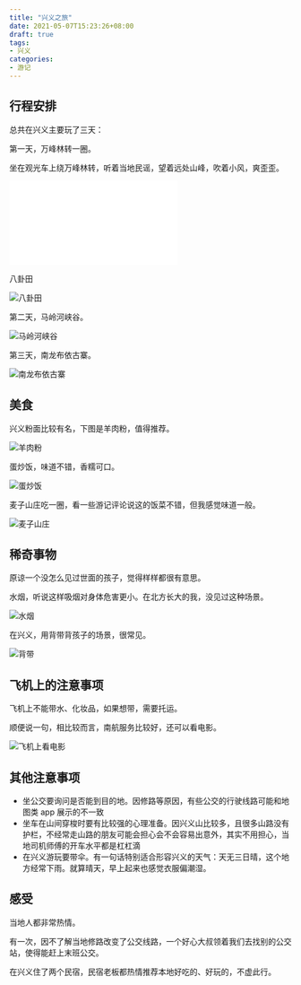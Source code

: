 ```yaml
---
title: "兴义之旅"
date: 2021-05-07T15:23:26+08:00
draft: true
tags:
- 兴义
categories:
- 游记
---
```

## 行程安排
总共在兴义主要玩了三天：

第一天，万峰林转一圈。

坐在观光车上绕万峰林转，听着当地民谣，望着远处山峰，吹着小风，爽歪歪。

<iframe src="//player.bilibili.com/player.html?aid=418120435&bvid=BV1LV411j7jb&cid=337855822&page=1" scrolling="no" border="0" frameborder="no" framespacing="0" allowfullscreen="true"> </iframe>

八卦田

![八卦田](https://raw.githubusercontent.com/jayleemantou/blog-images/master/2021-05-13-UNADJUSTEDNONRAW_thumb_346.jpg)



第二天，马岭河峡谷。

![马岭河峡谷](https://raw.githubusercontent.com/jayleemantou/blog-images/master/2021-05-13-UNADJUSTEDNONRAW_thumb_388.jpg)

第三天，南龙布依古寨。

![南龙布依古寨](https://raw.githubusercontent.com/jayleemantou/blog-images/master/2021-05-13-UNADJUSTEDNONRAW_thumb_3a6.jpg)

## 美食
兴义粉面比较有名，下图是羊肉粉，值得推荐。

![羊肉粉](https://raw.githubusercontent.com/jayleemantou/blog-images/master/2021-05-12-UNADJUSTEDNONRAW_thumb_36f.jpg)

蛋炒饭，味道不错，香糯可口。

![蛋炒饭](https://raw.githubusercontent.com/jayleemantou/blog-images/master/2021-05-12-UNADJUSTEDNONRAW_thumb_33e.jpg)

麦子山庄吃一圈，看一些游记评论说这的饭菜不错，但我感觉味道一般。

![麦子山庄](https://raw.githubusercontent.com/jayleemantou/blog-images/master/2021-05-13-UNADJUSTEDNONRAW_thumb_369.jpg)
## 稀奇事物
原谅一个没怎么见过世面的孩子，觉得样样都很有意思。

水烟，听说这样吸烟对身体危害更小。在北方长大的我，没见过这种场景。

![水烟](https://raw.githubusercontent.com/jayleemantou/blog-images/master/2021-05-16-水烟.jpg)

在兴义，用背带背孩子的场景，很常见。

![背带](https://raw.githubusercontent.com/jayleemantou/blog-images/master/2021-05-12-UNADJUSTEDNONRAW_thumb_35a.jpg)
## 飞机上的注意事项
飞机上不能带水、化妆品，如果想带，需要托运。

顺便说一句，相比较而言，南航服务比较好，还可以看电影。

![飞机上看电影](https://raw.githubusercontent.com/jayleemantou/blog-images/master/2021-05-12-UNADJUSTEDNONRAW_thumb_3b6.jpg)
## 其他注意事项
* 坐公交要询问是否能到目的地。因修路等原因，有些公交的行驶线路可能和地图类 app 展示的不一致
* 坐车在山间穿梭时要有比较强的心理准备。因兴义山比较多，且很多山路没有护栏，不经常走山路的朋友可能会担心会不会容易出意外，其实不用担心，当地司机师傅的开车水平都是杠杠滴
* 在兴义游玩要带伞。有一句话特别适合形容兴义的天气：天无三日晴，这个地方经常下雨。就算晴天，早上起来也感觉衣服偏潮湿。
## 感受
当地人都非常热情。

有一次，因不了解当地修路改变了公交线路，一个好心大叔领着我们去找别的公交站，使得能赶上末班公交。

在兴义住了两个民宿，民宿老板都热情推荐本地好吃的、好玩的，不虚此行。